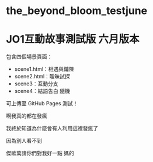 # the_beyond_bloom_testjune
# JO1互動故事測試版 六月版本

包含四個場景頁面：
- scene1.html：相遇與鋪陳
- scene2.html：曖昧試探
- scene3：互動分支
- scene4：結語告白 隨機

可上傳至 GitHub Pages 測試！

啊我真的都在發瘋

我終於知道為什麼會有人利用這裡發瘋了

因為別人看不到

傑歐萬請你們對我好一點 媽的
